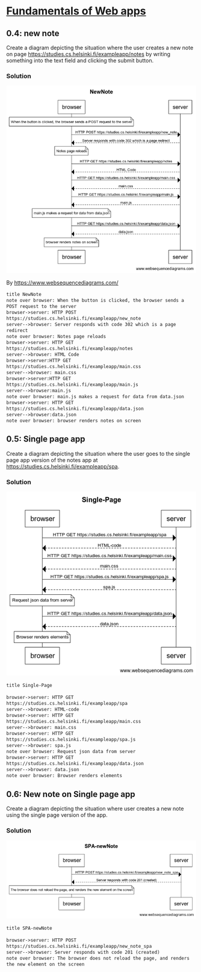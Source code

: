 # [Fundamentals of Web apps](https://fullstackopen.com/en/part0/fundamentals_of_web_apps)

## 0.4: new note

Create a diagram depicting the situation where the user creates a new note on page https://studies.cs.helsinki.fi/exampleapp/notes by writing something into the text field and clicking the submit button.

### Solution

![New note](NewNote.png)

By https://www.websequencediagrams.com/

```
title NewNote
note over browser: When the button is clicked, the browser sends a POST request to the server
browser->server: HTTP POST https://studies.cs.helsinki.fi/exampleapp/new_note
server-->browser: Server responds with code 302 which is a page redirect
note over browser: Notes page reloads
browser->server: HTTP GET https://studies.cs.helsinki.fi/exampleapp/notes
server-->browser: HTML Code
browser->server:HTTP GET https://studies.cs.helsinki.fi/exampleapp/main.css
server-->browser: main.css
browser->server:HTTP GET https://studies.cs.helsinki.fi/exampleapp/main.js
server-->browser:main.js
note over browser: main.js makes a request for data from data.json
browser->server: HTTP GET https://studies.cs.helsinki.fi/exampleapp/data.json
server-->browser:data.json
note over browser: browser renders notes on screen

```

## 0.5: Single page app

Create a diagram depicting the situation where the user goes to the single page app version of the notes app at https://studies.cs.helsinki.fi/exampleapp/spa.

### Solution

![Single page app](Single-Page.png)

```
title Single-Page

browser->server: HTTP GET https://studies.cs.helsinki.fi/exampleapp/spa
server-->browser: HTML-code
browser->server: HTTP GET https://studies.cs.helsinki.fi/exampleapp/main.css
server-->browser: main.css
browser->server: HTTP GET https://studies.cs.helsinki.fi/exampleapp/spa.js
server-->browser: spa.js
note over browser: Request json data from server
browser->server: HTTP GET https://studies.cs.helsinki.fi/exampleapp/data.json
server-->browser: data.json
note over browser: Browser renders elements

```

## 0.6: New note on Single page app

Create a diagram depicting the situation where user creates a new note using the single page version of the app.

### Solution

![New note on Single page app](SPA-newNote.png)

```
title SPA-newNote

browser->server: HTTP POST https://studies.cs.helsinki.fi/exampleapp/new_note_spa
server-->browser: Server responds with code 201 (created)
note over browser: The browser does not reload the page, and renders the new element on the screen


```
